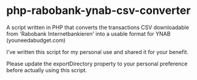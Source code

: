 # php-rabobank-ynab-csv-converter
A script written in PHP that converts the transactions CSV downloadable from 'Rabobank Internetbankieren' into a usable format for YNAB (youneedabudget.com)

I've written this script for my personal use and shared it for your benefit.

Please update the exportDirectory property to your personal preference before actually using this script.
